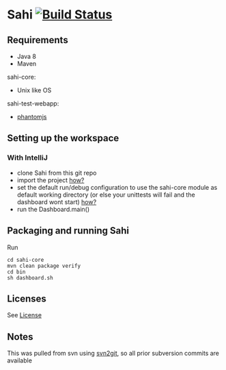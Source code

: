 # Sahi [![Build Status](https://travis-ci.org/headissue/Sahi.svg?branch=master)](https://travis-ci.org/headissue/Sahi)

## Requirements

- Java 8
- Maven

sahi-core:

- Unix like OS

sahi-test-webapp:

- [phantomjs](http://phantomjs.org)

## Setting up the workspace

### With IntelliJ

- clone Sahi from this git repo
- import the project [how?](http://www.jetbrains.com/idea/webhelp/importing-project-from-maven-model.html)
- set the default run/debug configuration to use the sahi-core module as default working directory (or else your unittests will fail and the dashboard wont start) [how?](http://youtrack.jetbrains.com/issue/IDEA-52112)
- run the Dashboard.main()

## Packaging and running Sahi

Run

    cd sahi-core
    mvn clean package verify
    cd bin
    sh dashboard.sh


Licenses
--------

See [License](./license.md)

Notes
-----
This was pulled from svn using [svn2git](https://github.com/nirvdrum/svn2git), so all prior subversion commits are available
